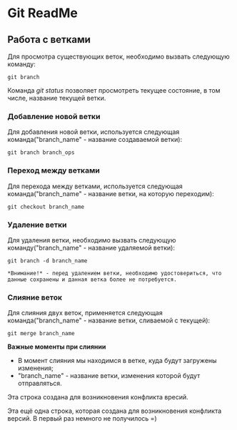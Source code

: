 # Git ReadMe

## Работа с ветками

Для просмотра существующих веток, необходимо вызвать следующую команду:

    git branch

Команда *git status* позволяет просмотреть текущее состояние, в том числе, название текущей ветки.


### Добавление новой ветки

Для добавления новой ветки, используется следующая команда("branch_name" - название создаваемой ветки):

    git branch branch_ops

### Переход между ветками

Для перехода между ветками, используется следующая команда("branch_name" - название ветки, на которую переходим):

    git checkout branch_name


### Удаление ветки

Для удаления ветки, необходимо вызвать следующую команду("branch_name" - название удаляемой ветки):

    git branch -d branch_name

    *Внимание!* - перед удалением ветки, необходимо удостовериться, что данные сохранены и данная ветка более не потребуется.

### Слияние веток

Для слияния двух веток, применяется следующая команда("branch_name" - название ветки, сливаемой с текущей):

    git merge branch_name

**Важные моменты при слиянии** 
* В момент слияния мы находимся в ветке, куда будут загружены изменения;
* "branch_name" - название ветки, изменения которой будут отправляться.

Эта строка создана для возникновения конфликта вресий.

Эта ещё одна строка, которая создана для возникновения конфликта версий. В первый раз немного не получилось =)